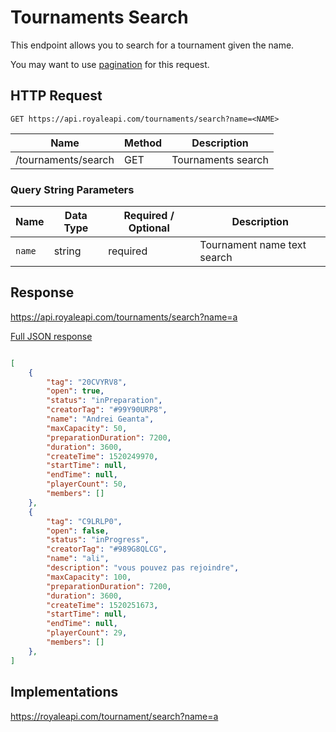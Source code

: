 # Tournaments Search

This endpoint allows you to search for a tournament given the name.

You may want to use [pagination](pagination) for this request.

## HTTP Request

`GET https://api.royaleapi.com/tournaments/search?name=<NAME>`

Name | Method | Description
--- | --- | ---
/tournaments/search | GET | Tournaments search

### Query String Parameters

Name | Data Type | Required / Optional | Description
--- | --- | --- | ---
`name` | string | required | Tournament name text search

## Response

https://api.royaleapi.com/tournaments/search?name=a

<a href="/json/tournaments_search_a.json">Full JSON response</a>

```json

[
    {
        "tag": "20CVYRV8",
        "open": true,
        "status": "inPreparation",
        "creatorTag": "#99Y90URP8",
        "name": "Andrei Geanta",
        "maxCapacity": 50,
        "preparationDuration": 7200,
        "duration": 3600,
        "createTime": 1520249970,
        "startTime": null,
        "endTime": null,
        "playerCount": 50,
        "members": []
    },
    {
        "tag": "C9LRLP0",
        "open": false,
        "status": "inProgress",
        "creatorTag": "#989G8QLCG",
        "name": "ali",
        "description": "vous pouvez pas rejoindre",
        "maxCapacity": 100,
        "preparationDuration": 7200,
        "duration": 3600,
        "createTime": 1520251673,
        "startTime": null,
        "endTime": null,
        "playerCount": 29,
        "members": []
    },
]
```

## Implementations

https://royaleapi.com/tournament/search?name=a
